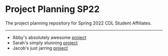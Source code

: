 # Project Planning SP22
The project planning repository for Spring 2022 CDL Student Affiliates.

---

- Abby's absolutely awesome [project](/AbbyHenry.md)
- Sarah's simply stunning [project](/SarahFadlaoui.MD)
- Jacob's just jarring [project](/JacobZaengle.MD)

